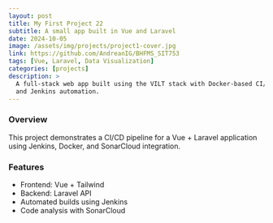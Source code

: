 ```yaml
---
layout: post
title: My First Project 22
subtitle: A small app built in Vue and Laravel
date: 2024-10-05
image: /assets/img/projects/project1-cover.jpg
link: https://github.com/AndreanIG/BHFMS_SIT753
tags: [Vue, Laravel, Data Visualization]
categories: [projects] 
description: >
  A full-stack web app built using the VILT stack with Docker-based CI/CD pipeline
  and Jenkins automation.
---
```


### Overview
This project demonstrates a CI/CD pipeline for a Vue + Laravel application
using Jenkins, Docker, and SonarCloud integration.

### Features
- Frontend: Vue + Tailwind
- Backend: Laravel API
- Automated builds using Jenkins
- Code analysis with SonarCloud
